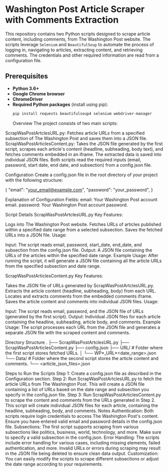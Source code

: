 # Washington Post Article Scraper with Comments Extraction

This repository contains two Python scripts designed to scrape article content, including comments, from The Washington Post website. The scripts leverage `Selenium` and `BeautifulSoup` to automate the process of logging in, navigating to articles, extracting content, and retrieving comments. The credentials and other required information are read from a configuration file.

## Prerequisites

- **Python 3.6+**
- **Google Chrome browser**
- **ChromeDriver**
- **Required Python packages** (install using pip):
  ```bash
  pip install requests beautifulsoup4 selenium webdriver-manager
  ```
  Overview
  The project consists of two main scripts:

ScrapWasPostArtclesURL.py: Fetches article URLs from a specified subsection of The Washington Post and saves them into a JSON file.
ScrapWasPostArticlesContent.py: Takes the JSON file generated by the first script, scrapes each article's content (headline, subheading, body text), and fetches comments embedded in an iframe. The extracted data is saved into individual JSON files.
Both scripts read the required inputs (email, password, start date, end date, and subsection) from a config.json file.

Configuration
Create a config.json file in the root directory of your project with the following structure:


{
"email": "your_email@example.com",
"password": "your_password",
}

Explanation of Configuration Fields:
email: Your Washington Post account email.
password: Your Washington Post account password.

Script Details
ScrapWasPostArtclesURL.py
Key Features:

Logs into The Washington Post website.
Fetches URLs of articles published within a specified date range from a selected subsection.
Saves the fetched URLs into a JSON file.
Usage:

Input: The script reads email, password, start_date, end_date, and subsection from the config.json file.
Output: A JSON file containing the URLs of the articles within the specified date range.
Example Usage:
After running the script, it will generate a JSON file containing all the article URLs from the specified subsection and date range.

ScrapWasPostArticlesContent.py
Key Features:

Takes the JSON file of URLs generated by ScrapWasPostArtclesURL.py.
Extracts the article content (headline, subheading, body) from each URL.
Locates and extracts comments from the embedded comments iframe.
Saves the article content and comments into individual JSON files.
Usage:

Input: The script reads email, password, and the JSON file of URLs (generated by the first script).
Output: Individual JSON files for each article containing the headline, subheading, article body, and comments.
Example Usage:
The script processes each URL from the JSON file and generates a separate JSON file with the scraped content and comments.

Directory Structure
.
├── ScrapWasPostArtclesURL.py
├── ScrapWasPostArticlesContent.py
├── config.json
├── URL/ # Folder where the first script stores fetched URLs.
│ └── WP*<subsection>\_URL*<date_range>.json
└── Data/ # Folder where the second script stores the article content and comments.
└── <article_json_files>.json

Steps to Run the Scripts
Step 1: Create a config.json file as described in the Configuration section.
Step 2: Run ScrapWasPostArtclesURL.py to fetch the article URLs from The Washington Post.
This will create a JSON file containing a list of URLs based on the date range and subsection you specify in the config.json file.
Step 3: Run ScrapWasPostArticlesContent.py to scrape the content and comments from the URLs generated in Step 2.
This script will create individual JSON files for each article, containing the headline, subheading, body, and comments.
Notes
Authentication: Both scripts require login credentials to access The Washington Post's content. Ensure you have entered valid email and password details in the config.json file.
Subsections: The first script supports scraping from various subsections like politics, business, world, technology, and more. Make sure to specify a valid subsection in the config.json.
Error Handling: The scripts include error handling for various cases, including missing elements, failed authentication, and more. Invalid URLs or errors during scraping may result in the JSON file being deleted to ensure clean data output.
Customization: You can easily modify the scripts to scrape different subsections or adjust the date range according to your requirements.
